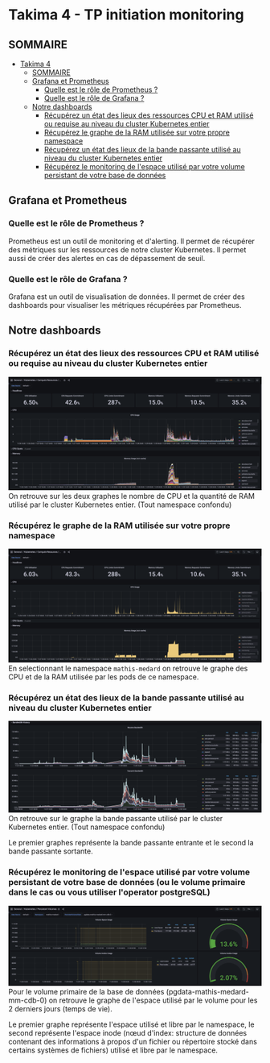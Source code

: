 # Takima 4 - TP initiation monitoring


## SOMMAIRE

- [Takima 4](#takima-4---tp-initiation-monitoring)
  - [SOMMAIRE](#sommaire)
  - [Grafana et Prometheus](#grafana-et-prometheus)
    - [Quelle est le rôle de Prometheus ?](#quelle-est-le-rôle-de-prometheus-)
    - [Quelle est le rôle de Grafana ?](#quelle-est-le-rôle-de-grafana-)
  - [Notre dashboards](#notre-dashboards)
    - [Récupérez un état des lieux des ressources CPU et RAM utilisé ou requise au niveau du cluster Kubernetes entier](#récupérez-un-état-des-lieux-des-ressources-cpu-et-ram-utilisé-ou-requise-au-niveau-du-cluster-kubernetes-entier)
    - [Récupérez le graphe de la RAM utilisée sur votre propre namespace](#récupérez-le-graphe-de-la-ram-utilisée-sur-votre-propre-namespace)
    - [Récupérez un état des lieux de la bande passante utilisé au niveau du cluster Kubernetes entier](#récupérez-un-état-des-lieux-de-la-bande-passante-utilisé-au-niveau-du-cluster-kubernetes-entier)
    - [Récupérez le monitoring de l'espace utilisé par votre volume persistant de votre base de données](#récupérez-le-monitoring-de-lespace-utilisé-par-votre-volume-persistant-de-votre-base-de-données-ou-le-volume-primaire-dans-le-cas-ou-vous-utiliser-loperator-postgresql)

## Grafana et Prometheus

### Quelle est le rôle de Prometheus ?

Prometheus est un outil de monitoring et d'alerting. Il permet de récupérer des métriques sur les ressources de notre cluster Kubernetes. Il permet aussi de créer des alertes en cas de dépassement de seuil.

### Quelle est le rôle de Grafana ?

Grafana est un outil de visualisation de données. Il permet de créer des dashboards pour visualiser les métriques récupérées par Prometheus.

## Notre dashboards

### Récupérez un état des lieux des ressources CPU et RAM utilisé ou requise au niveau du cluster Kubernetes entier

![](./img/CPU-Memory-all.png)
On retrouve sur les deux graphes le nombre de CPU et la quantité de RAM utilisé par le cluster Kubernetes entier. (Tout namespace confondu)

### Récupérez le graphe de la RAM utilisée sur votre propre namespace

![](./img/CPU-Memory-me.png)
En selectionnant le namespace `mathis-medard` on retrouve le graphe des CPU et de la RAM utilisée par les pods de ce namespace.

### Récupérez un état des lieux de la bande passante utilisé au niveau du cluster Kubernetes entier


![](./img/Network-all.png)
On retrouve sur le graphe la bande passante utilisé par le cluster Kubernetes entier. (Tout namespace confondu)

Le premier graphes représente la bande passante entrante et le second la bande passante sortante.


### Récupérez le monitoring de l'espace utilisé par votre volume persistant de votre base de données (ou le volume primaire dans le cas ou vous utiliser l'operator postgreSQL)


![](./img/Volume-me.png)
Pour le volume primaire de la base de données (pgdata-mathis-medard-mm-cdb-0) on retrouve le graphe de l'espace utilisé par le volume pour les 2 derniers jours (temps de vie).

Le premier graphe représente l'espace utilisé et libre par le namespace, le second représente l'espace inode (nœud d'index: structure de données contenant des informations à propos d'un fichier ou répertoire stocké dans certains systèmes de fichiers) utilisé et libre par le namespace.